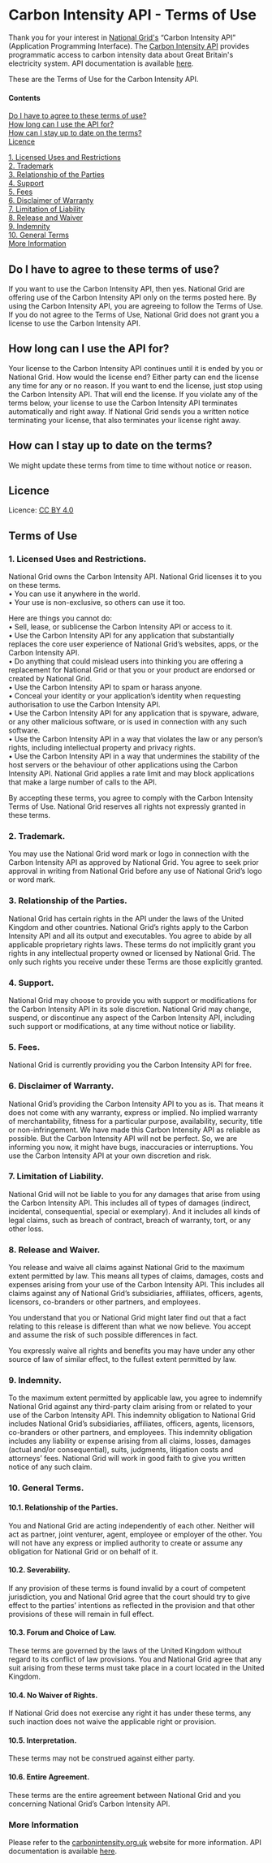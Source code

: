 # Carbon Intensity API - Terms of Use

Thank you for your interest in [National Grid's](http://www2.nationalgrid.com/uk/) “Carbon Intensity API” (Application Programming Interface). The [Carbon Intensity API](http://carbonintensity.org.uk) provides programmatic access to carbon intensity data about Great Britain's electricity system. API documentation is available [here](https://carbon-intensity.github.io/api-definitions/#carbon-intensity-api-v1-0-0). 

These are the Terms of Use for the Carbon Intensity API.

#### Contents
[Do I have to agree to these terms of use?](https://github.com/carbon-intensity/terms/blob/master/README.md#do-i-have-to-agree-to-these-terms-of-use) <br>
[How long can I use the API for?](https://github.com/carbon-intensity/terms/blob/master/README.md#how-long-can-i-use-the-api-for)<br>
[How can I stay up to date on the terms?](https://github.com/carbon-intensity/terms/blob/master/README.md#how-can-i-stay-up-to-date-on-the-terms)<br>
[Licence](https://github.com/carbon-intensity/terms/blob/master/README.md#licence)<br>

[1.	Licensed Uses and Restrictions](https://github.com/carbon-intensity/terms/blob/master/README.md#1licensed-uses-and-restrictions)<br>
[2. Trademark](https://github.com/carbon-intensity/terms/blob/master/README.md#2-trademark)<br>
[3. Relationship of the Parties](https://github.com/carbon-intensity/terms/blob/master/README.md#3-relationship-of-the-parties)<br>
[4. Support](https://github.com/carbon-intensity/terms/blob/master/README.md#4-support)<br>
[5. Fees](https://github.com/carbon-intensity/terms/blob/master/README.md#5-fees)<br>
[6. Disclaimer of Warranty](https://github.com/carbon-intensity/terms/blob/master/README.md#6-disclaimer-of-warranty)<br>
[7. Limitation of Liability](https://github.com/carbon-intensity/terms/blob/master/README.md#7-limitation-of-liability)<br>
[8. Release and Waiver](https://github.com/carbon-intensity/terms/blob/master/README.md#8-release-and-waiver)<br>
[9. Indemnity](https://github.com/carbon-intensity/terms/blob/master/README.md#9-indemnity)<br>
[10. General Terms](https://github.com/carbon-intensity/terms/blob/master/README.md#10-general-terms)<br>
[More Information](https://github.com/carbon-intensity/terms/blob/master/README.md#more-information)<br>

## Do I have to agree to these terms of use? 
If you want to use the Carbon Intensity API, then yes. National Grid are offering use of the Carbon Intensity API only on the terms posted here. By using the Carbon Intensity API, you are agreeing to follow the Terms of Use. If you do not agree to the Terms of Use, National Grid does not grant you a license to use the Carbon Intensity API.

## How long can I use the API for? 
Your license to the Carbon Intensity API continues until it is ended by you or National Grid.
How would the license end? Either party can end the license any time for any or no reason. If you want to end the license, just stop using the Carbon Intensity API. That will end the license. If you violate any of the terms below, your license to use the Carbon Intensity API terminates automatically and right away. If National Grid sends you a written notice terminating your license, that also terminates your license right away.

## How can I stay up to date on the terms? 
We might update these terms from time to time without notice or reason.

## Licence 
Licence: [CC BY 4.0](https://creativecommons.org/licenses/by/4.0/)

## Terms of Use

### 1.	Licensed Uses and Restrictions.
National Grid owns the Carbon Intensity API. National Grid licenses it to you on these terms.<br>
•	You can use it anywhere in the world.<br>
•	Your use is non-exclusive, so others can use it too.<br>

Here are things you cannot do:<br>
•	Sell, lease, or sublicense the Carbon Intensity API or access to it.<br>
•	Use the Carbon Intensity API for any application that substantially replaces the core user experience of National Grid’s websites, apps, or the Carbon Intensity API.<br>
•	Do anything that could mislead users into thinking you are offering a replacement for National Grid or that you or your product are endorsed or created by National Grid.<br>
•	Use the Carbon Intensity API to spam or harass anyone.<br>
•	Conceal your identity or your application’s identity when requesting authorisation to use the Carbon Intensity API.<br>
•	Use the Carbon Intensity API for any application that is spyware, adware, or any other malicious software, or is used in connection with any such software.<br>
•	Use the Carbon Intensity API in a way that violates the law or any person’s rights, including intellectual property and privacy rights.<br>
•	Use the Carbon Intensity API in a way that undermines the stability of the host servers or the behaviour of other applications using the Carbon Intensity API. National Grid applies a rate limit and may block applications that make a large number of calls to the API.<br>

By accepting these terms, you agree to comply with the Carbon Intensity Terms of Use. National Grid reserves all rights not expressly granted in these terms.

### 2. Trademark.
You may use the National Grid word mark or logo in connection with the Carbon Intensity API as approved by National Grid. You agree to seek prior approval in writing from National Grid before any use of National Grid’s logo or word mark.

### 3. Relationship of the Parties.
National Grid has certain rights in the API under the laws of the United Kingdom and other countries. National Grid’s rights apply to the Carbon Intensity API and all its output and executables. You agree to abide by all applicable proprietary rights laws.
These terms do not implicitly grant you rights in any intellectual property owned or licensed by National Grid. The only such rights you receive under these Terms are those explicitly granted.

### 4. Support.
National Grid may choose to provide you with support or modifications for the Carbon Intensity API in its sole discretion. National Grid may change, suspend, or discontinue any aspect of the Carbon Intensity API, including such support or modifications, at any time without notice or liability.

### 5. Fees.
National Grid is currently providing you the Carbon Intensity API for free.

### 6. Disclaimer of Warranty.
National Grid’s providing the Carbon Intensity API to you as is. That means it does not come with any warranty, express or implied. No implied warranty of merchantability, fitness for a particular purpose, availability, security, title or non-infringement. We have made this Carbon Intensity API as reliable as possible. But the Carbon Intensity API will not be perfect. So, we are informing you now, it might have bugs, inaccuracies or interruptions. You use the Carbon Intensity API at your own discretion and risk.

### 7. Limitation of Liability.
National Grid will not be liable to you for any damages that arise from using the Carbon Intensity API. This includes all of types of damages (indirect, incidental, consequential, special or exemplary). And it includes all kinds of legal claims, such as breach of contract, breach of warranty, tort, or any other loss.

### 8. Release and Waiver.
You release and waive all claims against National Grid to the maximum extent permitted by law. This means all types of claims, damages, costs and expenses arising from your use of the Carbon Intensity API. This includes all claims against any of National Grid’s subsidiaries, affiliates, officers, agents, licensors, co-branders or other partners, and employees.

You understand that you or National Grid might later find out that a fact relating to this release is different than what we now believe. You accept and assume the risk of such possible differences in fact.

You expressly waive all rights and benefits you may have under any other source of law of similar effect, to the fullest extent permitted by law.

### 9. Indemnity.
To the maximum extent permitted by applicable law, you agree to indemnify National Grid against any third-party claim arising from or related to your use of the Carbon Intensity API. This indemnity obligation to National Grid includes National Grid’s subsidiaries, affiliates, officers, agents, licensors, co-branders or other partners, and employees. This indemnity obligation includes any liability or expense arising from all claims, losses, damages (actual and/or consequential), suits, judgments, litigation costs and attorneys’ fees. National Grid will work in good faith to give you written notice of any such claim.

### 10. General Terms.
#### 10.1. Relationship of the Parties. 
You and National Grid are acting independently of each other. Neither will act as partner, joint venturer, agent, employee or employer of the other. You will not have any express or implied authority to create or assume any obligation for National Grid or on behalf of it.
#### 10.2. Severability. 
If any provision of these terms is found invalid by a court of competent jurisdiction, you and National Grid agree that the court should try to give effect to the parties’ intentions as reflected in the provision and that other provisions of these will remain in full effect.
#### 10.3. Forum and Choice of Law. 
These terms are governed by the laws of the United Kingdom without regard to its conflict of law provisions. You and National Grid agree that any suit arising from these terms must take place in a court located in the United Kingdom.
#### 10.4. No Waiver of Rights. 
If National Grid does not exercise any right it has under these terms, any such inaction does not waive the applicable right or provision.
#### 10.5. Interpretation. 
These terms may not be construed against either party.
#### 10.6. Entire Agreement. 
These terms are the entire agreement between National Grid and you concerning National Grid’s Carbon Intensity API.

### More Information
Please refer to the [carbonintensity.org.uk](http://carbonintensity.org.uk) website for more information. API documentation is available [here](https://carbon-intensity.github.io/api-definitions/#carbon-intensity-api-v1-0-0).
